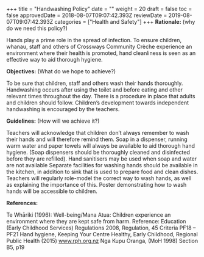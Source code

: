 +++
title = "Handwashing Policy"
date = ""
weight = 20
draft = false
toc = false
approvedDate = 2018-08-07T09:07:42.393Z
reviewDate = 2019-08-07T09:07:42.393Z
categories = ["Health and Safety"]
+++
**Rationale:** (why do we need this policy?)

Hands play a prime role in the spread of infection. To ensure children, whanau, staff and others of Crossways Community Crèche experience an environment where their health is promoted, hand cleanliness is seen as an effective way to aid thorough hygiene.

**Objectives:** (What do we hope to achieve?)

To be sure that children, staff and others wash their hands thoroughly.
Handwashing occurs after using the toilet and before eating and other relevant times throughout the day.
There is a procedure in place that adults and children should follow.
Children’s development towards independent handwashing is encouraged by the teachers.

**Guidelines:** (How will we achieve it?)

Teachers will acknowledge that children don’t always remember to wash their hands and will therefore remind them.
Soap in a dispenser, running warm water and paper towels will always be available to aid thorough hand hygiene. (Soap dispensers should be thoroughly cleaned and disinfected before they are refilled). 
Hand sanitisers may be used when soap and water are not available 
Separate facilities for washing hands should be available in the kitchen, in addition to sink that is used to prepare food and clean dishes.
Teachers will regularly role-model the correct way to wash hands, as well as explaining the importance of this.
Poster demonstrating how to wash hands will be accessible to children.

**References:**

Te Whāriki (1996): Well-being/Mana Atua: Children experience an environment where they are kept safe from harm.
Reference: Education (Early Childhood Services) Regulations 2008, Regulation, 45     Criteria PF18 – PF21
Hand hygiene, Keeping Your Centre Healthy, Early Childhood, Regional Public Health (2015) www.rph.org.nz
Nga Kupu Oranga, (MoH 1998) Section B5, p19
